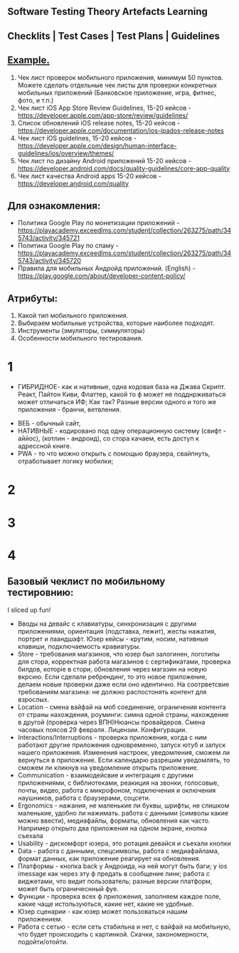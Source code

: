 ## Software Testing Theory Artefacts Learning
## Checklits | Test Cases | Test Plans | Guidelines
## [Example.](https://docs.google.com/spreadsheets/d/1YuOpm79UTRarMca3SJemUNqsV_EbuBto2jqiJwU_oJk/edit#gid=0)


1. Чек лист проверок мобильного приложения, минимум 50 пунктов. Можете сделать отдельные чек листы для проверки конкретных мобильных приложений (Банковское приложение, игра, фитнес, фото, и т.п.)
2. Чек лист iOS App Store Review Guidelines, 15-20 кейсов - https://developer.apple.com/app-store/review/guidelines/
3. Список обновлений iOS release notes, 15-20 кейсов - https://developer.apple.com/documentation/ios-ipados-release-notes
4. Чек лист iOS guidelines, 15-20 кейсов -  https://developer.apple.com/design/human-interface-guidelines/ios/overview/themes/
5. Чек лист по дизайну Android приложений  15-20 кейсов - https://developer.android.com/docs/quality-guidelines/core-app-quality
6. Чек лист качества Android apps 15-20 кейсов - https://developer.android.com/quality



## Для ознакомления:
+ Политика Google Play по монетизации приложений - https://playacademy.exceedlms.com/student/collection/263275/path/345743/activity/345721
+ Политика Google Play по спаму -  https://playacademy.exceedlms.com/student/collection/263275/path/345743/activity/345720
+ Правила для мобильных Андройд приложений. (English) - https://play.google.com/about/developer-content-policy/


## Атрибуты:
1. Какой тип мобильного приложения.
2. Выбираем мобильные устройства, которые наиболее подходят.
3. Инструменты (эмуляторы, симмуляторы)
4. Особенности мобильного тестирования.
  
 # 1
* ГИБРИДНОЕ- как и нативные, одна кодовая база на Джава Скрипт. Реакт, Пайтон Киви, Флаттер, какой то ф может не подднрживаться может отличаться ИФ; Как так? Разные версии одного и того же приложения - бранчи, ветвления.
+ ВЕБ - обычный сайт,
+ НАТИВНЫЕ - кодировано под одну операционную систему (свифт - аййос), (котлин - андроид), со стора качаем, есть доступ к адрессной книге. 
+ PWA - то что можно открыть с помощью браузера, свайпнуть, отработывает логику мобилки;

 # 2

 # 3

# 4
## Базовый чеклист по мобильному тестировнию:
I sliced up fun! 
+ Вводы на девайс с клавиатуры, синхронизация с другими приложениями, ориентация (подставка, лежит), жесты нажатия, портрет и лаандшафт. Юзер кейсы - крутим, носим, нативные клавиши, подключаемость кравиатуры.
+ Store - требования магазинов, что юзер был залогинен, логотипы для стора, корректная работа магазинов с сертификатами, проверка билдов, которіе в стори, обновления через магазин на новую вкрсию. Если сделали ребрендинг, то это новое приложение, делаем новые проверки даже если оно идентично. На соотрветсвие требованиям магазина: не должно распостонять контент для взрослых.
+ Location - смена вайфай на моб соединение, ограничения контента от страны нахождения, роуминги: симна одной страны, нахождение в другой (проверка через ВПН)Нюансы провайдеров. Смена часовых поясов 29 февраля. Лицензии. Конфигурации.
+  Interactions/Interruptions - проверка приложения, когда с ним работают другие приложения одновременно, запуск ютуб и запуск нашего приложения. Изменения настроек, уведомления, сможем ли вернуться в приложение. Если календарю разрешим уведомлять, то сможем ли кликнув на уведомление открыть приложение.
+  Communication - взаимодейсвие и интеграция с другими приложениями, с библиотеками, реакиция на звонки, голосовые, почты, видео, работа с микрофоном, подключения и оключения наушников, работа с браузерами, соцсети.
+  Ergonomics - нажания, не маленькие ли буквы, шрифты, не слишком маленькие, удобно ли нажимать. работа с данными (символы какие можно ввести), медиафайлы, форматы, обновления как часто. Например открыто два приложения на одном экране, кнопка съехала
+ Usability - дискомфорт юзера, это ротация девайся и съехали кнопки
+ Data - работа с данными, спецсимволы, работа с медиафайлама, формат данных, как приложение реагирует на обновления.
+ Платформы  - кнопка back у Андроида, на ней могут быть баги; у ios imessage как через эту ф предать в сообщение линк; работа с виджетами, что видит пользователь; разные версии платформ, может быть ограничеснный фуе.
+ Функции - проверка всех ф приложения, заполняем каждое поле, какие чаще истользуються, какие нет, какие не удобные.
+ Юзер сценарии - как юзер может пользоваться нашим приложением.
+ Работа с сетью - если сеть стабильна и нет, с вайфай на мобильную, что будет происходить с картинкой. Скачки, закономерности, подойти/отойти.

